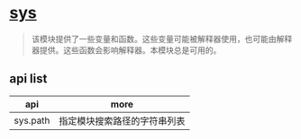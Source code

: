 # [sys](https://docs.python.org/zh-cn/3/library/sys.html)

> 该模块提供了一些变量和函数。这些变量可能被解释器使用，也可能由解释器提供。这些函数会影响解释器。本模块总是可用的。

## api list

| api      | more                         |
| -------- | ---------------------------- |
| sys.path | 指定模块搜索路径的字符串列表 |
